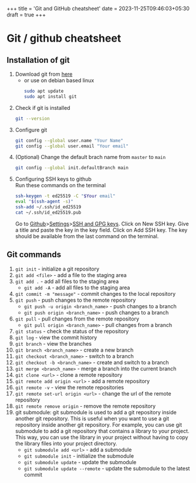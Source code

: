 +++
title = 'Git and GitHub cheatsheet'
date = 2023-11-25T09:46:03+05:30
draft = true
+++

# Git / github cheatsheet

## Installation of git
1. Download git from [here](https://git-scm.com/downloads)
	- or use on debian based linux
		```bash
		sudo apt update
		sudo apt install git
		```
2. Check if git is installed
	```bash
	git --version
	```
3. Configure git
	```bash
	git config --global user.name "Your Name"
	git config --global user.email "Your email"
4. (Optional) Change the default brach name from `master` to `main`
	```bash
	git config --global init.defaultBranch main
	```
5. Configuring SSH keys to github \
	Run these commands on the terminal
	```bash
	ssh-keygen -t ed25519 -C "$Your email"
	eval "$(ssh-agent -s)"
	ssh-add ~/.ssh/id_ed25519
	cat ~/.ssh/id_ed25519.pub
	```
	Go to [Github](https://github.com/)>[Settings](https://github.com/settings/profile)>[SSH and GPG keys](https://github.com/settings/keys). Click on New SSH key. Give a title and paste the key in the key field. Click on Add SSH key. The key should be available from the last command on the terminal.
## Git commands
1. `git init` - initialize a git repository
2. `git add <file>` - add a file to the staging area
3. `git add .` - add all files to the staging area
	- `git add -A` - add all files to the staging area
4. `git commit -m "message"` - commit changes to the local repository
5. `git push` - push changes to the remote repository
	- `git push -u origin <branch_name>` - push changes to a branch
	- `git push origin <branch_name>` - push changes to a branch
6. `git pull` - pull changes from the remote repository
	- `git pull origin <branch_name>` - pull changes from a branch
7. `git status` - check the status of the repository
8. `git log` - view the commit history
9. `git branch` - view the branches
10. `git branch <branch_name>` - create a new branch
11. `git checkout <branch_name>` - switch to a branch
12. `git checkout -b <branch_name>` - create and switch to a branch
13. `git merge <branch_name>` - merge a branch into the current branch
14. `git clone <url>` - clone a remote repository
15. `git remote add origin <url>` - add a remote repository
16. `git remote -v` - view the remote repositories
17. `git remote set-url origin <url>` - change the url of the remote repository
18. `git remote remove origin` - remove the remote repository
19. git submodule: git submodule is used to add a git repository inside another git repository. This is useful when you want to use a git repository inside another git repository. For example, you can use git submodule to add a git repository that contains a library to your project. This way, you can use the library in your project without having to copy the library files into your project directory.
	- `git submodule add <url>` - add a submodule
	- `git submodule init` - initialize the submodule
	- `git submodule update` - update the submodule
	- `git submodule update --remote` - update the submodule to the latest commit